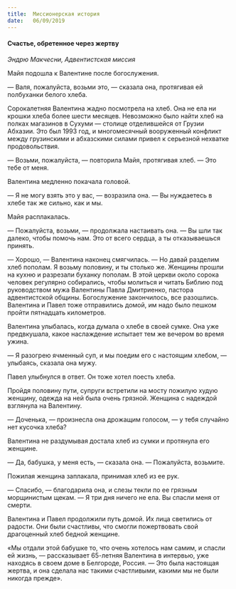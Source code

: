```yaml
---
title:  Миссионерская история
date:   06/09/2019
---
```


#### Счастье, обретенное через жертву

_Эндрю Макчесни, Адвентистская миссия_

Майя подошла к Валентине после богослужения.

—	Валя, пожалуйста, возьми это, — сказала она, протягивая ей полбуханки белого хлеба.

Сорокалетняя Валентина жадно посмотрела на хлеб. Она не ела ни крошки хлеба более шести месяцев. Невозможно было найти хлеб на полках магазинов в Сухуми — столице отделившейся от Грузии Абхазии. Это был 1993 год, и многомесячный  вооруженный  конфликт  между  грузинскими  и абхазскими силами привел к серьезной нехватке продовольствия.

—	Возьми, пожалуйста, — повторила Майя, протягивая хлеб. — Это тебе от меня.

Валентина медленно покачала головой.

—	Я не могу взять это у вас, — возразила она. — Вы нуждаетесь в хлебе так же сильно, как и мы.

Майя расплакалась.

—	Пожалуйста, возьми, — продолжала настаивать она. — Вы шли так далеко, чтобы помочь нам. Это от всего сердца,  а ты отказываешься принять.

—	Хорошо, — Валентина наконец смягчилась. — Но давай разделим хлеб пополам. Я возьму половину, и ты столько же. Женщины прошли на кухню и разрезали буханку пополам. В этой церкви около сорока человек регулярно собирались, чтобы молиться и читать Библию под руководством мужа Валентины Павла Дмитриенко, пастора адвентистской общины. Богослужение закончилось, все разошлись. Валентина и Павел тоже отправились домой, им надо было пешком пройти пятнадцать километров.

Валентина улыбалась, когда думала о хлебе в своей сумке. Она уже предвкушала, какое наслаждение испытает тем же вечером во время ужина.

—	Я разогрею ячменный суп, и мы поедим его с настоящим хлебом, — улыбаясь, сказала она мужу.

Павел улыбнулся в ответ. Он тоже хотел поесть хлеба.

Пройдя половину пути, супруги встретили на мосту пожилую худую женщину, одежда на ней была очень грязной. Женщина с надеждой взглянула на Валентину.

—	Доченька, — произнесла она дрожащим голосом, —    у тебя случайно нет кусочка хлеба?

Валентина не раздумывая достала хлеб из сумки и протянула его женщине.

—	Да, бабушка, у меня есть, — сказала она. — Пожалуйста, возьмите.

Пожилая женщина заплакала, принимая хлеб из ее рук.

—	Спасибо, — благодарила она, и слезы текли по ее грязным морщинистым щекам. — Я  три  дня  ничего  не  ела.  Вы спасли меня от смерти.

Валентина и Павел продолжили путь домой. Их лица светились от радости. Они были счастливы, что смогли пожертвовать свой драгоценный хлеб бедной женщине.

«Мы отдали этой бабушке то, что очень хотелось нам самим, и спасли ей жизнь, — рассказывает 65-летняя Валентина в интервью, уже находясь в своем доме в Белгороде, Россия. — Это была настоящая жертва, и она сделала нас такими счастливыми, какими мы не были никогда прежде».